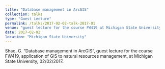 ```yaml
---
title: "Database management in ArcGIS"
collection: talks
type: "Guest Lecture"
permalink: /talks/2017-02-02-talk-2017-01
venue: "guest lecture for the course FW419 at Michigan State University"
date: 2017-02-02
location: "Michigan State University"
---
```


Shao, G. “Database management in ArcGIS”, guest lecture for the course FW419, application of GIS to natural resources management, at Michigan State University, 02/02/2017.
